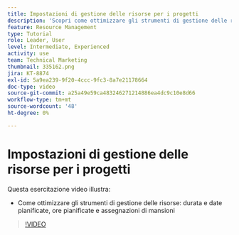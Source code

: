 ```yaml
---
title: Impostazioni di gestione delle risorse per i progetti
description: 'Scopri come ottimizzare gli strumenti di gestione delle risorse: durate e date pianificate, ore pianificate e assegnazioni di mansioni.'
feature: Resource Management
type: Tutorial
role: Leader, User
level: Intermediate, Experienced
activity: use
team: Technical Marketing
thumbnail: 335162.png
jira: KT-8874
exl-id: 5a9ea239-9f20-4ccc-9fc3-8a7e21178664
doc-type: video
source-git-commit: a25a49e59ca483246271214886ea4dc9c10e8d66
workflow-type: tm+mt
source-wordcount: '48'
ht-degree: 0%

---
```


# Impostazioni di gestione delle risorse per i progetti

Questa esercitazione video illustra:

* Come ottimizzare gli strumenti di gestione delle risorse: durata e date pianificate, ore pianificate e assegnazioni di mansioni

>[!VIDEO](https://video.tv.adobe.com/v/335162/?quality=12&learn=on)
